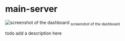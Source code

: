 # main-server

![screenshot of the dashboard](https://cdn.discordapp.com/attachments/1096262261376561182/1161279418430402631/image.png?ex=6537b8bc&is=652543bc&hm=cd01042c04a125758f70143a53b56c4c06790a75e1a52113cd5e61d451164f0f&)
<sub>screenshot of the dashboard</sub>

todo add a description here
